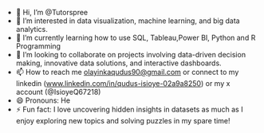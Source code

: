 - 👋 Hi, I’m @Tutorspree
- 👀 I’m interested in data visualization, machine learning, and big data analytics.
- 🌱 I’m currently learning how to use SQL, Tableau,Power BI, Python and R Programming
- 💞️ I’m looking to collaborate on projects involving data-driven decision making, innovative data solutions, and interactive dashboards.
- 📫 How to reach me olayinkaqudus90@gmail.com or connect to my linkedin (www.linkedin.com/in/qudus-isioye-02a9a8250) or my x account (@IsioyeQ67218)
- 😄 Pronouns: He
- ⚡ Fun fact: I love uncovering hidden insights in datasets as much as I enjoy exploring new topics and solving puzzles in my spare time!

<!---
Tutorspree/Tutorspree is a ✨ special ✨ repository because its `README.md` (this file) appears on your GitHub profile.
You can click the Preview link to take a look at your changes.
--->
